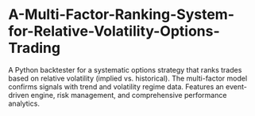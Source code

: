 # A-Multi-Factor-Ranking-System-for-Relative-Volatility-Options-Trading
A Python backtester for a systematic options strategy that ranks trades based on relative volatility (implied vs. historical). The multi-factor model confirms signals with trend and volatility regime data. Features an event-driven engine, risk management, and comprehensive performance analytics.
